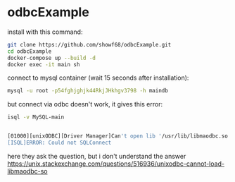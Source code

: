 # odbcExample

install with this command:
```bash
git clone https://github.com/showf68/odbcExample.git
cd odbcExample
docker-compose up --build -d
docker exec -it main sh
```

connect to mysql container (wait 15 seconds after installation):
```bash
mysql -u root -p54fghjghjk44RkjJHkhgv3798 -h maindb
```

but connect via odbc doesn't work, it gives this error:
```bash
isql -v MySQL-main


[01000][unixODBC][Driver Manager]Can't open lib '/usr/lib/libmaodbc.so' : file not found
[ISQL]ERROR: Could not SQLConnect
```

here they ask the question, but i don't understand the answer
https://unix.stackexchange.com/questions/516936/unixodbc-cannot-load-libmaodbc-so